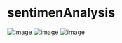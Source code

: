 # sentimenAnalysis
![image](https://github.com/user-attachments/assets/2521d35a-8a69-4c35-8286-d121dcefac58)
![image](https://github.com/user-attachments/assets/ca304cc6-aa0a-4b32-a0ae-9f91344926b4)
![image](https://github.com/user-attachments/assets/f6e82028-80f9-41b7-9b7a-4e0ab89acc6f)
